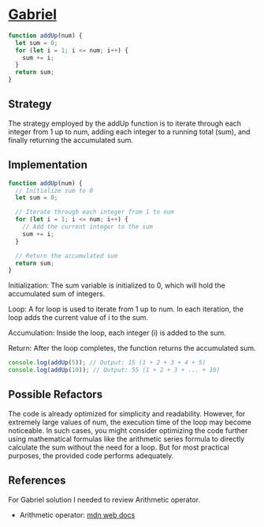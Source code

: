 # [Gabriel](https://edabit.com/challenge/4gzDuDkompAqujpRi)

```js
function addUp(num) {
  let sum = 0;
  for (let i = 1; i <= num; i++) {
    sum += i;
  }
  return sum;
}
```

## Strategy

The strategy employed by the addUp function is to iterate through each integer
from 1 up to num, adding each integer to a running total (sum), and finally
returning the accumulated sum.

## Implementation

```js
function addUp(num) {
  // Initialize sum to 0
  let sum = 0;

  // Iterate through each integer from 1 to num
  for (let i = 1; i <= num; i++) {
    // Add the current integer to the sum
    sum += i;
  }

  // Return the accumulated sum
  return sum;
}
```

Initialization: The sum variable is initialized to 0, which will hold the
accumulated sum of integers.

Loop: A for loop is used to iterate from 1 up to num. In each iteration, the
loop adds the current value of i to the sum.

Accumulation: Inside the loop, each integer (i) is added to the sum.

Return: After the loop completes, the function returns the accumulated sum.

```js
console.log(addUp(5)); // Output: 15 (1 + 2 + 3 + 4 + 5)
console.log(addUp(10)); // Output: 55 (1 + 2 + 3 + ... + 10)
```

## Possible Refactors

The code is already optimized for simplicity and readability. However, for
extremely large values of num, the execution time of the loop may become
noticeable. In such cases, you might consider optimizing the code further using
mathematical formulas like the arithmetic series formula to directly calculate
the sum without the need for a loop. But for most practical purposes, the
provided code performs adequately.

## References

For Gabriel solution I needed to review Arithmetic operator.

- Arithmetic operator:
  [mdn web docs](https://developer.mozilla.org/en-US/docs/Web/JavaScript/Guide/Expressions_and_Operators)
